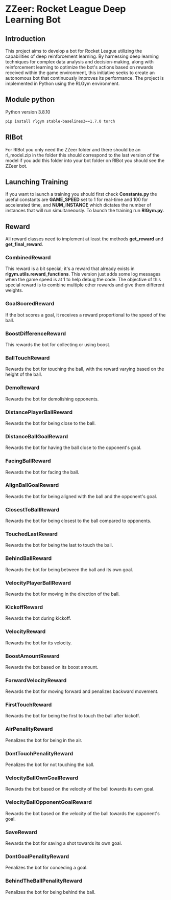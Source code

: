 # ZZeer: Rocket League Deep Learning Bot

## Introduction

This project aims to develop a bot for Rocket League utilizing the capabilities of deep reinforcement learning. By harnessing deep learning techniques for complex data analysis and decision-making, along with reinforcement learning to optimize the bot's actions based on rewards received within the game environment, this initiative seeks to create an autonomous bot that continuously improves its performance. The project is implemented in Python using the RLGym environment.

## Module python

Python version 3.8.10

```bash
pip install rlgym stable-baselines3==1.7.0 torch
```

## RlBot

For RlBot you only need the ZZeer folder and there should be an rl_model.zip in the folder this should correspond to the last version of the model if you add this folder into your bot folder on RlBot you should see the ZZeer bot.

## Launching Training

If you want to launch a training you should first check **Constante.py** the useful constants are **GAME_SPEED** set to 1 for real-time and 100 for accelerated time, and **NUM_INSTANCE** which dictates the number of instances that will run simultaneously.
To launch the training run **RlGym.py**.

## Reward

All reward classes need to implement at least the methods **get_reward** and **get_final_reward**.

### CombinedReward
This reward is a bit special; it's a reward that already exists in **rlgym.utils.reward_functions**. This version just adds some log messages when the game speed is at 1 to help debug the code.
The objective of this special reward is to combine multiple other rewards and give them different weights.

### GoalScoredReward
If the bot scores a goal, it receives a reward proportional to the speed of the ball.

### BoostDifferenceReward
This rewards the bot for collecting or using boost.

### BallTouchReward
Rewards the bot for touching the ball, with the reward varying based on the height of the ball.

### DemoReward
Rewards the bot for demolishing opponents.

### DistancePlayerBallReward
Rewards the bot for being close to the ball.

### DistanceBallGoalReward
Rewards the bot for having the ball close to the opponent's goal.

### FacingBallReward
Rewards the bot for facing the ball.

### AlignBallGoalReward
Rewards the bot for being aligned with the ball and the opponent's goal.

### ClosestToBallReward
Rewards the bot for being closest to the ball compared to opponents.

### TouchedLastReward
Rewards the bot for being the last to touch the ball.

### BehindBallReward
Rewards the bot for being between the ball and its own goal.

### VelocityPlayerBallReward
Rewards the bot for moving in the direction of the ball.

### KickoffReward
Rewards the bot during kickoff.

### VelocityReward
Rewards the bot for its velocity.

### BoostAmountReward
Rewards the bot based on its boost amount.

### ForwardVelocityReward
Rewards the bot for moving forward and penalizes backward movement.

### FirstTouchReward
Rewards the bot for being the first to touch the ball after kickoff.

### AirPenalityReward
Penalizes the bot for being in the air.

### DontTouchPenalityReward
Penalizes the bot for not touching the ball.

### VelocityBallOwnGoalReward
Rewards the bot based on the velocity of the ball towards its own goal.

### VelocityBallOpponentGoalReward
Rewards the bot based on the velocity of the ball towards the opponent's goal.

### SaveReward
Rewards the bot for saving a shot towards its own goal.

### DontGoalPenalityReward
Penalizes the bot for conceding a goal.

### BehindTheBallPenalityReward
Penalizes the bot for being behind the ball.





